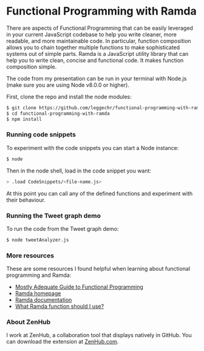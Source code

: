 # Functional Programming with Ramda
There are aspects of Functional Programming that can be easily leveraged in your current JavaScript codebase to help you write cleaner, more readable, and more maintainable code. In particular, function composition allows you to chain together multiple functions to make sophisticated systems out of simple parts. Ramda is a JavaScript utility library that can help you to write clean, concise and functional code. It makes function composition simple.

The code from my presentation can be run in your terminal with Node.js (make sure you are using Node v8.0.0 or higher).

First, clone the repo and install the node modules:
```sh
$ git clone https://github.com/leggechr/functional-programming-with-ramda.git
$ cd functional-programming-with-ramda
$ npm install
```

### Running code snippets
To experiment with the code snippets you can start a Node instance:
```sh
$ node
```

Then in the node shell, load in the code snippet you want:
```sh
> .load CodeSnippets/<file-name.js>
```

At this point you can call any of the defined functions and experiment with their behaviour.

### Running the Tweet graph demo
To run the code from the Tweet graph demo:
```sh
$ node tweetAnalyzer.js
```

### More resources
These are some resources I found helpful when learning about functional programming and Ramda:

- [Mostly Adequate Guide to Functional Programming](https://drboolean.gitbooks.io/mostly-adequate-guide/content/)
- [Ramda homepage](http://ramdajs.com/0.22.1/index.html#)
- [Ramda documentation](http://ramdajs.com/0.22.1/docs/)
- [What Ramda function should I use?](https://github.com/ramda/ramda/wiki/What-Function-Should-I-Use%3F)

### About ZenHub
I work at ZenHub, a collaboration tool that displays natively in GitHub. You can download the extension at [ZenHub.com](http://www.zenhub.com).

